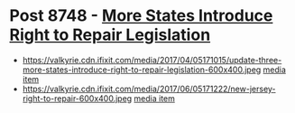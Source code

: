 # Post 8748 - [More States Introduce Right to Repair Legislation](https://www.ifixit.com/News/8748/right-to-repair)

- https://valkyrie.cdn.ifixit.com/media/2017/04/05171015/update-three-more-states-introduce-right-to-repair-legislation-600x400.jpeg [media item](media-27657.md)
- https://valkyrie.cdn.ifixit.com/media/2017/06/05171222/new-jersey-right-to-repair-600x400.jpeg [media item](media-27637.md)